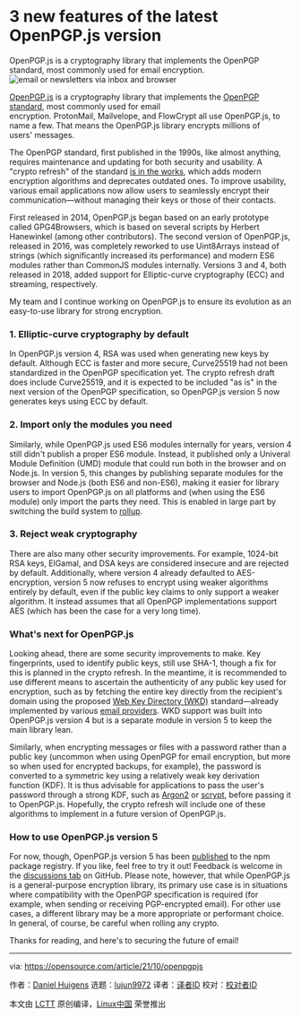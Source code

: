 [#]: subject: "3 new features of the latest OpenPGP.js version"
[#]: via: "https://opensource.com/article/21/10/openpgpjs"
[#]: author: "Daniel Huigens https://opensource.com/users/twiss"
[#]: collector: "lujun9972"
[#]: translator: "geekpi"
[#]: reviewer: " "
[#]: publisher: " "
[#]: url: " "

3 new features of the latest OpenPGP.js version
======
OpenPGP.js is a cryptography library that implements the OpenPGP
standard, most commonly used for email encryption.
![email or newsletters via inbox and browser][1]

[OpenPGP.js][2] is a cryptography library that implements the [OpenPGP standard][3], most commonly used for email encryption. ProtonMail, Mailvelope, and FlowCrypt all use OpenPGP.js, to name a few. That means the OpenPGP.js library encrypts millions of users' messages.

The OpenPGP standard, first published in the 1990s, like almost anything, requires maintenance and updating for both security and usability. A "crypto refresh" of the standard [is in the works][4], which adds modern encryption algorithms and deprecates outdated ones. To improve usability, various email applications now allow users to seamlessly encrypt their communication—without managing their keys or those of their contacts.

First released in 2014, OpenPGP.js began based on an early prototype called GPG4Browsers, which is based on several scripts by Herbert Hanewinkel (among other contributors). The second version of OpenPGP.js, released in 2016, was completely reworked to use Uint8Arrays instead of strings (which significantly increased its performance) and modern ES6 modules rather than CommonJS modules internally. Versions 3 and 4, both released in 2018, added support for Elliptic-curve cryptography (ECC) and streaming, respectively.

My team and I continue working on OpenPGP.js to ensure its evolution as an easy-to-use library for strong encryption.

### 1\. Elliptic-curve cryptography by default

In OpenPGP.js version 4, RSA was used when generating new keys by default. Although ECC is faster and more secure, Curve25519 had not been standardized in the OpenPGP specification yet. The crypto refresh draft does include Curve25519, and it is expected to be included "as is" in the next version of the OpenPGP specification, so OpenPGP.js version 5 now generates keys using ECC by default.

### 2\. Import only the modules you need

Similarly, while OpenPGP.js used ES6 modules internally for years, version 4 still didn't publish a proper ES6 module. Instead, it published only a Univeral Module Definition (UMD) module that could run both in the browser and on Node.js. In version 5, this changes by publishing separate modules for the browser and Node.js (both ES6 and non-ES6), making it easier for library users to import OpenPGP.js on all platforms and (when using the ES6 module) only import the parts they need. This is enabled in large part by switching the build system to [rollup][5].

### 3\. Reject weak cryptography

There are also many other security improvements. For example, 1024-bit RSA keys, ElGamal, and DSA keys are considered insecure and are rejected by default. Additionally, where version 4 already defaulted to AES-encryption, version 5 now refuses to encrypt using weaker algorithms entirely by default, even if the public key claims to only support a weaker algorithm. It instead assumes that all OpenPGP implementations support AES (which has been the case for a very long time).

### What's next for OpenPGP.js

Looking ahead, there are some security improvements to make. Key fingerprints, used to identify public keys, still use SHA-1, though a fix for this is planned in the crypto refresh. In the meantime, it is recommended to use different means to ascertain the authenticity of any public key used for encryption, such as by fetching the entire key directly from the recipient's domain using the proposed [Web Key Directory (WKD)][6] standard—already implemented by various [email providers][7]. WKD support was built into OpenPGP.js version 4 but is a separate module in version 5 to keep the main library lean.

Similarly, when encrypting messages or files with a password rather than a public key (uncommon when using OpenPGP for email encryption, but more so when used for encrypted backups, for example), the password is converted to a symmetric key using a relatively weak key derivation function (KDF). It is thus advisable for applications to pass the user's password through a strong KDF, such as [Argon2][8] or [scrypt][9], before passing it to OpenPGP.js. Hopefully, the crypto refresh will include one of these algorithms to implement in a future version of OpenPGP.js.

### How to use OpenPGP.js version 5

For now, though, OpenPGP.js version 5 has been [published][10] to the npm package registry. If you like, feel free to try it out! Feedback is welcome in the [discussions tab][11] on GitHub. Please note, however, that while OpenPGP.js is a general-purpose encryption library, its primary use case is in situations where compatibility with the OpenPGP specification is required (for example, when sending or receiving PGP-encrypted email). For other use cases, a different library may be a more appropriate or performant choice. In general, of course, be careful when rolling any crypto.

Thanks for reading, and here's to securing the future of email!

--------------------------------------------------------------------------------

via: https://opensource.com/article/21/10/openpgpjs

作者：[Daniel Huigens][a]
选题：[lujun9972][b]
译者：[译者ID](https://github.com/译者ID)
校对：[校对者ID](https://github.com/校对者ID)

本文由 [LCTT](https://github.com/LCTT/TranslateProject) 原创编译，[Linux中国](https://linux.cn/) 荣誉推出

[a]: https://opensource.com/users/twiss
[b]: https://github.com/lujun9972
[1]: https://opensource.com/sites/default/files/styles/image-full-size/public/lead-images/newsletter_email_mail_web_browser.jpg?itok=Lo91H9UH (email or newsletters via inbox and browser)
[2]: https://github.com/openpgpjs/openpgpjs
[3]: https://tools.ietf.org/html/rfc4880
[4]: https://datatracker.ietf.org/doc/charter-ietf-openpgp/
[5]: https://rollupjs.org/
[6]: https://datatracker.ietf.org/doc/html/draft-koch-openpgp-webkey-service
[7]: https://wiki.gnupg.org/WKD#Mail_Service_Providers_offering_WKD
[8]: https://en.wikipedia.org/wiki/Argon2
[9]: https://en.wikipedia.org/wiki/Scrypt
[10]: https://www.npmjs.com/package/openpgp
[11]: https://github.com/openpgpjs/openpgpjs/discussions
